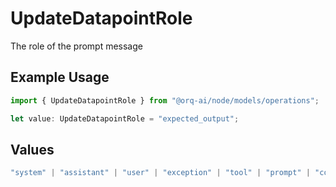 # UpdateDatapointRole

The role of the prompt message

## Example Usage

```typescript
import { UpdateDatapointRole } from "@orq-ai/node/models/operations";

let value: UpdateDatapointRole = "expected_output";
```

## Values

```typescript
"system" | "assistant" | "user" | "exception" | "tool" | "prompt" | "correction" | "expected_output"
```